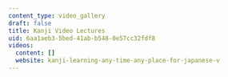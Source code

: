 ```yaml
---
content_type: video_gallery
draft: false
title: Kanji Video Lectures
uid: 6aa1aeb3-5bed-41ab-b548-0e57cc32fdf8
videos:
  content: []
  website: kanji-learning-any-time-any-place-for-japanese-v
---
```


